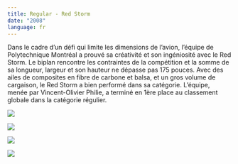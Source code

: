 ```yaml
---
title: Regular - Red Storm
date: "2008"
language: fr
---
```

Dans le cadre d’un défi qui limite les dimensions de l’avion, l’équipe de Polytechnique Montréal a prouvé sa créativité et son ingéniosité avec le Red Storm. Le biplan rencontre les contraintes de la compétition et la somme de sa longueur, largeur et son hauteur ne dépasse pas 175 pouces. Avec des ailes de composites en fibre de carbone et balsa, et un gros volume de cargaison, le Red Storm a bien performé dans sa catégorie. L’équipe, menée par Vincent-Olivier Philie, a terminé en 1ère place au classement globale dans la catégorie régulier.

![](https://res.cloudinary.com/decninixz/image/upload/v1595341017/Equipe_Red_Storm_hgflxi.jpg)

![](https://res.cloudinary.com/decninixz/image/upload/v1595341017/Red_Storm_05_wnwyuo.jpg)

![](https://res.cloudinary.com/decninixz/image/upload/v1595341017/Red_Storm_Victoire_odqrdn.jpg)

![](https://res.cloudinary.com/decninixz/image/upload/v1595341017/Red_Storm_02_emhyii.jpg)